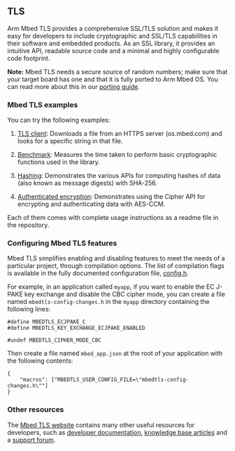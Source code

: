 ## TLS

Arm Mbed TLS provides a comprehensive SSL/TLS solution and makes it easy for developers to include cryptographic and SSL/TLS capabilities in their software and embedded products. As an SSL library, it provides an intuitive API, readable source code and a minimal and highly configurable code footprint.

<span class="notes">**Note:** Mbed TLS needs a secure source of random numbers; make sure that your target board has one and that it is fully ported to Arm Mbed OS. You can read more about this in our <a href="/docs/v5.7/reference/contributing.html" target="_blank">porting guide</a>.</span>

### Mbed TLS examples

You can try the following examples:

1. <a href="https://github.com/ARMmbed/mbed-os-example-tls/tree/master/tls-client" target="_blank">TLS client</a>: Downloads a file from an HTTPS server (os.mbed.com) and looks for a specific string in that file.

1. <a href="https://github.com/ARMmbed/mbed-os-example-tls/tree/master/benchmark" target="_blank">Benchmark</a>: Measures the time taken to perform basic cryptographic functions used in the library.

1. <a href="https://github.com/ARMmbed/mbed-os-example-tls/tree/master/hashing" target="_blank">Hashing</a>: Demonstrates the various APIs for computing hashes of data (also known as message digests) with SHA-256.

1. <a href="https://github.com/ARMmbed/mbed-os-example-tls/tree/master/authcrypt" target="_blank">Authenticated encryption</a>: Demonstrates using the Cipher API for encrypting and authenticating data with AES-CCM.

Each of them comes with complete usage instructions as a readme file in the repository.

### Configuring Mbed TLS features

Mbed TLS simplifies enabling and disabling features to meet the needs of a particular project, through compilation options. The list of compilation flags is available in the fully documented configuration file, <a href="https://github.com/ARMmbed/mbedtls/blob/development/include/mbedtls/config.h" target="_blank">config.h</a>.

For example, in an application called `myapp`, if you want to enable the EC J-PAKE key exchange and disable the CBC cipher mode, you can create a file named  `mbedtls-config-changes.h` in the `myapp` directory containing the following lines:

```
#define MBEDTLS_ECJPAKE_C
#define MBEDTLS_KEY_EXCHANGE_ECJPAKE_ENABLED

#undef MBEDTLS_CIPHER_MODE_CBC
```

Then create a file named `mbed_app.json` at the root of your application with the following contents:

```
{
    "macros": ["MBEDTLS_USER_CONFIG_FILE=\"mbedtls-config-changes.h\""]
}
```

### Other resources

The <a href="https://tls.mbed.org" target="_blank">Mbed TLS website</a> contains many other useful resources for developers, such as <a href="https://tls.mbed.org/dev-corner" target="_blank">developer documentation</a>, <a href="https://tls.mbed.org/kb" target="_blank">knowledge base articles</a> and a <a href="https://tls.mbed.org/discussions" target="_blank">support forum</a>.
